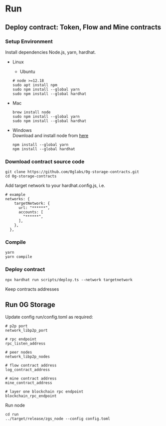 # Run

## Deploy contract: Token, Flow and Mine contracts

### Setup Environment

Install dependencies Node.js, yarn, hardhat.

- Linux

  - Ubuntu

  ```shell
  # node >=12.18
  sudo apt install npm
  sudo npm install --global yarn
  sudo npm install --global hardhat
  ```

- Mac

  ```shell
  brew install node
  sudo npm install --global yarn
  sudo npm install --global hardhat
  ```

- Windows  
  Download and install node from [here](https://nodejs.org/en/download/)
  ```shell
  npm install --global yarn
  npm install --global hardhat
  ```

### Download contract source code

```shell
git clone https://github.com/0glabs/0g-storage-contracts.git
cd 0g-storage-contracts
```

Add target network to your hardhat.config.js, i.e.

```shell
# example
networks: {
    targetNetwork: {
      url: "******",
      accounts: [
        "******",
      ],
    },
  },
```

### Compile

```shell
yarn
yarn compile
```

### Deploy contract

```shell
npx hardhat run scripts/deploy.ts --network targetnetwork
```

Keep contracts addresses

## Run 0G Storage

Update config run/config.toml as required:

```shell
# p2p port
network_libp2p_port

# rpc endpoint
rpc_listen_address

# peer nodes
network_libp2p_nodes

# flow contract address
log_contract_address

# mine contract address
mine_contract_address

# layer one blockchain rpc endpoint
blockchain_rpc_endpoint
```

Run node

```shell
cd run
../target/release/zgs_node --config config.toml
```
